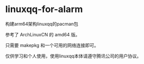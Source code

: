 # linuxqq-for-alarm
构建arm64架构linuxqq的pacman包

参考了 ArchLinuxCN 的 amd64 版。

只需要 makepkg 和一个可用的网络连接即可。

仅供学习和个人使用，使用linuxqq本体请遵守腾讯公司的用户协议。
